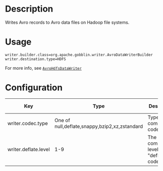 # Description

Writes Avro records to Avro data files on Hadoop file systems.


# Usage


    writer.builder.class=org.apache.gobblin.writer.AvroDataWriterBuilder
    writer.destination.type=HDFS

For more info, see [`AvroHdfsDataWriter`](https://github.com/apache/gobblin/search?utf8=%E2%9C%93&q=AvroHdfsDataWriter)


# Configuration


| Key                  | Type                                          | Description                                   | Default Value |
|----------------------|-----------------------------------------------|-----------------------------------------------|---------------|
| writer.codec.type    | One of null,deflate,snappy,bzip2,xz,zstandard | Type of the compression codec                 | deflate       |
| writer.deflate.level | 1-9                                           | The compression level for the "deflate" codec | 9             |

